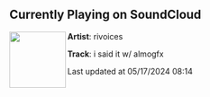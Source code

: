 ## Currently Playing on SoundCloud

[<img align="left" width="100" src="https://i1.sndcdn.com/artworks-WmTizNGzGiVILW93-wLzOcg-t500x500.jpg">](https://soundcloud.com/rivoices/i-said-it-w-almogfx)

**Artist**: rivoices 

**Track**: i said it w/ almogfx

Last updated at 05/17/2024 08:14
